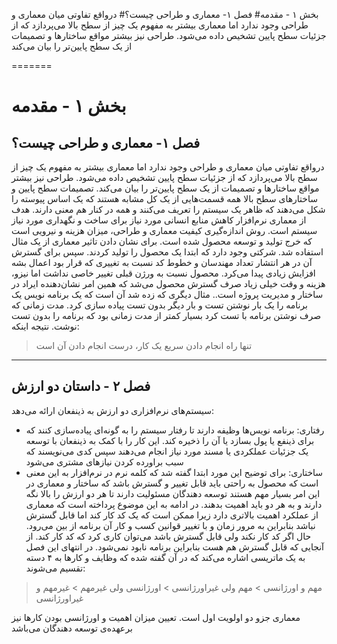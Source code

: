 بخش ۱ - مقدمه#
فصل ۱- معماری و طراحی چیست؟#
درواقع تفاوتی میان معماری و طراحی وجود ندارد اما معماری بیشتر به مفهوم یک چیز از سطح بالا می‌پردازد که از جزئیات سطح پایین تشخیص داده می‌شود. طراحی نیز بیشتر مواقع ساختارها و تصمیمات از یک سطح پایین‌تر را بیان می‌کند

=======
# بخش ۱ - مقدمه

## فصل ۱- معماری و طراحی چیست؟
درواقع تفاوتی میان معماری و طراحی وجود ندارد اما معماری بیشتر به مفهوم یک چیز از سطح بالا می‌پردازد که از جزئیات سطح پایین تشخیص داده می‌شود. طراحی نیز بیشتر مواقع ساختارها و تصمیمات از یک سطح پایین‌تر را بیان می‌کند. تصمیمات سطح پایین و ساختارهای سطح بالا همه قسمت‌هایی از یک کل مشابه هستند که یک اساس پیوسته را شکل می‌دهند که ظاهر یک سیستم را تعریف می‌کنند و همه در کنار هم معنی دارند.
هدف از معماری نرم‌افزار کاهش منابع انسانی مورد نیاز برای ساخت و نگهداری مورد نیاز سیستم است. روش اندازه‌گیری کیفیت معماری و طراحی، میزان هزینه و نیرویی است که خرج تولید و توسعه محصول شده است. برای نشان دادن تاثیر معماری از یک مثال استفاده شد. شرکتی وجود دارد که ابتدا یک محصول را تولید کردند. سپس برای گسترش آن در هر انتشار تعداد مهندسان و خطوط کد نسبت به تغییری که قرار بود اعمال بشه افزایش زیادی پیدا می‌کرد. محصول نسبت به ورژن قبلی تغییر خاصی نداشت اما نیزو، هزینه و وقت خیلی زیاد صرف گسترش محصول می‌شد که همین امر نشان‌دهنده ایراد در ساختار و مدیریت پروژه است.. مثال دیگری که زده شد آن است که یک برنامه نویس یک برنامه را یک بار نوشتن تست و بار دیگر بدون تست پیاده سازی کرد. مدت زمانی که صرف نوشتن برنامه با تست کرد بسیار کمتر از مدت زمانی بود که برنامه را بدون تست نوشت. نتیجه اینکه:
> تنها راه انجام دادن سریع یک کار، درست انجام دادن آن است
---
## فصل ۲ - داستان دو ارزش
سیستم‌های نرم‌افزاری دو ارزش به ذینفعان ارائه می‌دهد: 
- رفتاری: برنامه نویس‌ها وظیفه دارند تا رفتار سیستم را به گونه‌ای پیاده‌سازی کنند که برای ذینفع یا پول بسازد یا آن را ذخیره کند. این کار را با کمک به ذینفعان با توسعه یک جزئیات عملکردی یا مسند مورد نیاز انجام می‌دهند سپس کدی می‌نویسند که سبب براورده کردن نیازهای مشتری می‌شود
- ساختاری: برای توضیح این مورد ابتدا گفته شد که کلمه نرم در نرم‌افزار به این معنی است که محصول به راحتی باید قابل تغییر و گسترش باشد که ساختار و معماری در این امر بسیار مهم هستند
توسعه دهندگان مسئولیت دارند تا هر دو ارزش را بالا نگه دارند و به هر دو باید اهمیت بدهند.
در ادامه به این موضوع پرداخته است که معماری از عملکرد اهمیت بالاتری دارد زیرا ممکن است که یک کد کار کند اما قابل گسترش نباشد بنابراین به مرور زمان و با تغییر قوانین کسب و کار آن برنامه از بین می‌رود.
حال اگر کد کار نکند ولی قابل گسترش باشد می‌توان کاری کرد که کد کار کند. از آنجایی که قابل گسترش هم هست بنابراین برنامه نابود نمی‌شود.
در انتهای این فصل به یک ماتریسی اشاره می‌کند که در آن گفته شده که وظایف و کارها به ۴ دسته تقسیم می‌شوند:

> مهم و اورژانسی > مهم ولی غیراورژانسی > اورژانسی ولی غیرمهم > غیرمهم و غیراورژانسی

معماری جزو دو اولویت اول است. تعیین میزان اهمیت و اورژانسی بودن کارها نیز برعهده‌ی توسعه دهندگان می‌باشد
